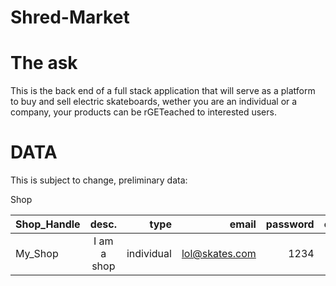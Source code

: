 # Shred-Market
# The ask
This is the back end of a full stack application that will serve as a platform to buy and sell electric skateboards, wether you are an individual or a company, your products can be rGETeached to interested users.

# DATA
This is subject to change, preliminary data:

Shop 

| Shop_Handle |      desc.     |  type | email | password| created_At | id | firebase_id |
|----------|:-------------:|------:|-----------:|---------:|----------:|---:|---------:|
| My_Shop |  I am a shop | individual | lol@skates.com | 1234 |12:20am date| abcd1123 |123AB
